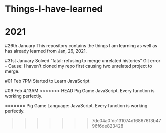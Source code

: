 
# Things-I-have-learned

# 2021

#26th January
This repository contains the things I am learning as well as has already learned from Jan, 26, 2021. 

#31st January
Solved “fatal: refusing to merge unrelated histories” Git error - Cause: I haven't cloned my repo first causing two unrelated project to merge. 

#01 Feb 7PM
Started to Learn JavaScript

#09 Feb 4.13AM
<<<<<<< HEAD
Pig Game JavaScript. Every function is working perfectly. 

=======
Pig Game Language: JavaScript. Every function is working perfectly. 
>>>>>>> 7dc04a0fdc131074d16867613b4796f6de823428
